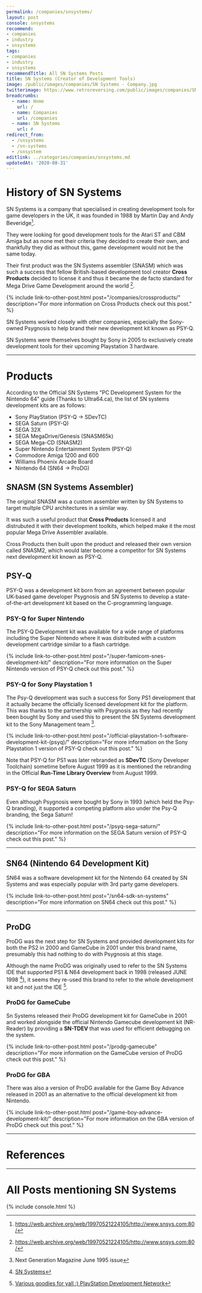 ```yaml
---
permalink: /companies/snsystems/
layout: post
console: snsystems
recommend: 
- companies
- industry
- snsystems
tags:
- companies
- industry
- snsystems
recommendTitle: All SN Systems Posts
title: SN Systems (Creator of Development Tools)
image: /public/images/companies/SN Systems - Company.jpg
twitterimage: https://www.retroreversing.com/public/images/companies/SN Systems - Company.jpg
breadcrumbs:
  - name: Home
    url: /
  - name: Companies
    url: /companies
  - name: SN Systems
    url: #
redirect_from:
  - /snsystems
  - /sn-systems
  - /snsystem
editlink: ../categories/companies/snsystems.md
updatedAt: '2020-08-31'
---
```


# History of SN Systems
SN Systems is a company that specialised in creating development tools for game developers in the UK, it was founded in 1988 by Martin Day and Andy Beveridge[^1].

They were looking for good development tools for the Atari ST and CBM Amiga but as none met their criteria they decided to create their own, and thankfully they did as without this, game development would not be the same today.

Their first product was the SN Systems assembler (SNASM) which was such a success that fellow British-based development tool creator **Cross Products** decided to license it and thus it became the de facto standard for Mega Drive Game Development around the world [^1].

{% include link-to-other-post.html post="/companies/crossproducts/" description="For more information on Cross Products check out this post." %}

SN Systems worked closely with other companies, especially the Sony-owned Psygnosis to help brand their new development kit known as PSY-Q.

SN Systems were themselves bought by Sony in 2005 to exclusively create development tools for their upcoming Playstation 3 hardware. 

---
# Products

According to the Official SN Systems "PC Development System for the Nintendo 64" guide (Thanks to Ultra64.ca), the list of SN systems development kits are as follows:
* Sony PlayStation (PSY-Q -> SDevTC)
* SEGA Saturn (PSY-Q)
* SEGA 32X
* SEGA MegaDrive/Genesis (SNASM65k)
* SEGA Mega-CD (SNASM2)
* Super Nintendo Entertainment System (PSY-Q)
* Commodore Amiga 1200 and 600
* Williams Phoenix Arcade Board
* Nintendo 64 (SN64 -> ProDG)

## SNASM (SN Systems Assembler)
The original SNASM was a custom assembler written by SN Systems to target multple CPU architectures in a similar way. 

It was such a useful product that **Cross Products** licensed it and distrubuted it with their development toolkits, which helped make it the most popular Mega Drive Assembler available.

Cross Products then built upon the product and released their own version called SNASM2, which would later become a competitor for SN Systems next development kit known as PSY-Q.

## PSY-Q
PSY-Q was a development kit born from an agreement between popular UK-based game developer Psygnosis and SN Systems to develop a state-of-the-art development kit based on the C-programming language.

### PSY-Q for Super Nintendo
The PSY-Q Development kit was available for a wide range of platforms including the Super Nintendo where it was distributed with a custom development cartridge similar to a flash cartridge.

{% include link-to-other-post.html post="/super-famicom-snes-development-kit/" description="For more information on the Super Nintendo version of PSY-Q check out this post." %}

### PSY-Q for Sony Playstation 1
The Psy-Q development was such a success for Sony PS1 development that it actually became the officially licensed development kit for the platform. This was thanks to the partnership with Psygnosis as they had recently been bought by Sony and used this to present the SN Systems development kit to the Sony Management team [^2].

{% include link-to-other-post.html post="/official-playstation-1-software-development-kit-(psyq)/" description="For more information on the Sony Playstation 1 version of PSY-Q check out this post." %}

Note that PSY-Q for PS1 was later rebranded as **SDevTC** (Sony Developer Toolchain) sometime before August 1999 as it is mentioned the rebranding in the Official **Run-Time Library Overview** from August 1999.

### PSY-Q for SEGA Saturn
Even although Psygnosis were bought by Sony in 1993 (which held the Psy-Q branding), it supported a competing platform also under the Psy-Q branding, the Sega Saturn!

{% include link-to-other-post.html post="/psyq-sega-saturn/" description="For more information on the SEGA Saturn version of PSY-Q check out this post." %}

---
## SN64 (Nintendo 64 Development Kit)
SN64 was a software development kit for the Nintendo 64 created by SN Systems and was especially popular with 3rd party game developers.

{% include link-to-other-post.html post="/sn64-sdk-sn-systems" description="For more information on SN64 check out this post." %}

---
## ProDG
ProDG was the next step for SN Systems and provided development kits for both the PS2 in 2000 and GameCube in 2001 under this brand name, presumably this had nothing to do with Psygnosis at this stage.

Although the name ProDG was originally used to refer to the SN Systems IDE that supported PS1 & N64 development back in 1998 (released JUNE 1998 [^4]), it seems they re-used this brand to refer to the whole development kit and not just the IDE [^3].

### ProDG for GameCube
Sn Systems released their ProDG development kit for GameCube in 2001 and worked alongside the official Nintendo Gamecube development kit (NR-Reader) by providing a **SN-TDEV** that was used for efficient debugging on the system.

{% include link-to-other-post.html post="/prodg-gamecube" description="For more information on the GameCube version of ProDG check out this post." %}

### ProDG for GBA
There was also a version of ProDG available for the Game Boy Advance released in 2001 as an alternative to the official development kit from Nintendo.

{% include link-to-other-post.html post="/game-boy-advance-development-kit/" description="For more information on the GBA version of ProDG check out this post." %}

---
# References
[^1]: https://web.archive.org/web/19970521224105/http://www.snsys.com:80/
[^2]: Next Generation Magazine June 1995 issue
[^3]: [Various goodies for yall :) PlayStation Development Network](http://www.psxdev.net/forum/viewtopic.php?t=1563)
[^4]: [SN Systems](https://web.archive.org/web/19980523231210/http://www.snsys.com/snsys/feature.asp?id=5)

---
# All Posts mentioning SN Systems
<div>

{% include console.html %}
</div>

